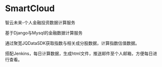 # SmartCloud
智云未来-个人金融投资数据计算服务

基于Django与Mysql的金融数据计算服务

通过聚宽JQDataSDK获取指数与相关成分股数据，计算指数估值数据。

搭配Jenkins，每日计算数据，生成html文件，推送邮件至个人邮箱，方便每日进行查看。

